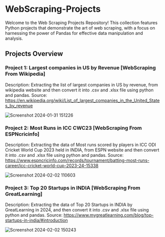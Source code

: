 # WebScraping-Projects

Welcome to the Web Scraping Projects Repository! This collection features Python projects that demonstrate the art of web scraping, with a focus on harnessing the power of Pandas for effective data manipulation and analysis.

## Projects Overview

### Project 1: Largest companies in US by Revenue [WebScraping From Wikipedia]

Description: Extracting the list of largest companies in US by revenue, from wikipedia website and then convert it into .csv and .xlsx file using python and pandas.
Source: https://en.wikipedia.org/wiki/List_of_largest_companies_in_the_United_States_by_revenue

![Screenshot 2024-01-31 151226](https://github.com/Keyur23/WebScraping-Projects/assets/85050305/163f1be8-bdbc-4928-99ff-a5f090f80540)

### Project 2: Most Runs in ICC CWC23 [WebScraping From ESPNcricinfo]

Description: Extracting the data of Most runs scored by players in ICC ODI Cricket World Cup 2023 held in INDIA, from ESPN website and then convert it into .csv and .xlsx file using python and pandas.
Source: https://www.espncricinfo.com/records/tournament/batting-most-runs-career/icc-cricket-world-cup-2023-24-15338

![Screenshot 2024-02-02 110603](https://github.com/Keyur23/WebScraping-Projects/assets/85050305/06a3caee-d31b-40f2-ac07-1122f078c1d4)

### Project 3: Top 20 Startups in INDIA [WebScraping From GreatLearning]

Description: Extracting the data of Top 20 Startups in INDIA by GreatLearning in 2024, and then convert it into .csv and .xlsx file using python and pandas.
Source: https://www.mygreatlearning.com/blog/top-startups-in-india/#introduction

![Screenshot 2024-02-02 150243](https://github.com/Keyur23/WebScraping-Projects/assets/85050305/62ae9939-dd33-4ba9-a798-af6fb3574a7e)



